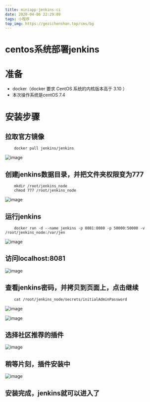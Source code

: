 ```yaml
---
title: miniapp-jenkins-ci
date: 2020-04-06 22:29:09
tags: 小程序
top_img: https://gezichenshan.top/cms/bg
---
```

# centos系统部署jenkins

# 准备
- docker（docker 要求 CentOS 系统的内核版本高于 3.10 ）
- 本次操作系统是centOS 7.4

# 安装步骤

## 拉取官方镜像

```
    docker pull jenkins/jenkins
```

![image](https://static.gezichenshan.top/blog/linux/centos-jenkins-0.png)


## 创建jenkins数据目录，并把文件夹权限变为777

```
    mkdir /root/jenkins_node
    chmod 777 /root/jenkins_node
```

![image](https://static.gezichenshan.top/blog/linux/centos-jenkins-1.png)

## 运行jenkins

```
    docker run -d --name jenkins -p 8081:8080 -p 50000:50000 -v /root/jenkins_node:/var/jen
```
![image](https://static.gezichenshan.top/blog/linux/centos-jenkins-2.png)

## 访问localhost:8081

![image](https://static.gezichenshan.top/blog/linux/centos-jenkins-3.png)

## 查看jenkins密码，并拷贝到页面上，点击继续

```
    cat /root/jenkins_node/secrets/initialAdminPassword
```

![image](https://static.gezichenshan.top/blog/linux/centos-jenkins-4.png)

![image](https://static.gezichenshan.top/blog/linux/centos-jenkins-5.png)

## 选择社区推荐的插件

![image](https://static.gezichenshan.top/blog/linux/centos-jenkins-6.png)

## 稍等片刻，插件安装中

![image](https://static.gezichenshan.top/blog/linux/centos-jenkins-7.png)

## 安装完成，jenkins就可以进入了
